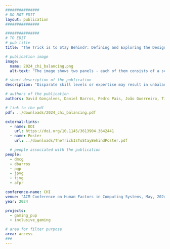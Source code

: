 ```yaml
---
###############
# DO NOT EDIT
layout: publication
###############

###############
# TO EDIT
# pub title
title: "The Trick is to Stay Behind?: Defining and Exploring the Design Space of Player Balancing Mechanics"

# publication image
image:
  name: 2024_chi_balancing.png
  alt-text: "The image shows two panels - each of them consists of a screenshot taken from the game, demonstranting one of the mechanics. In both of them, there is a blue penguin on a red floater centered on a white snowy track, facing forward. The trail behind the floater indicates it is moving forward. The left panel shows the timed gate - a gate appears blocking the entire track, with a cobbled floor in that area and a traffic light. The right panel shows the activation of the forced handbrake - red particles appear behind the floater." # provide a short description for the image #a11y

# short description of the publication
description: "Disparate skill levels or expertise may result in unbalanced multiplayer experiences, where players feel frustrated, unchallenged, or left out. Some games employ player balancing mechanisms, such as matchmaking to group players according to their rank or, in racing games, players who lag behind receiving powerful boosts to catch up. We add to the understanding of player balancing in multiplayer gaming. First with a theoretical model that captures seven high-level design categories. Second, with a study where participant pairs experienced and gave their perspectives on seven different balancing mechanics in a racing game. Our results outline the importance of preserving a sense of merit and agency, while avoiding an obtrusive effect on the gameplay."

# authors of the publication
authors: David Gonçalves, Daniel Barros, Pedro Pais, João Guerreiro, Tiago Guerreiro, André Rodrigues

# link to the pdf
pdf: ../downloads/2024_chi_balancing.pdf

external-links:
  - name: DOI
    url: https://doi.org/10.1145/3613904.3642441
  - name: Poster
    url: ../downloads/TheTrickIsToStayBehindPoster.pdf

  # people associated with the publication
people:
  - dmcg
  - dbarros
  - pgp
  - jpvg
  - tjvg
  - afpr

conference-name: CHI
venue: "ACM Conference on Human Factors in Computing Systems, May, 2024"
year: 2024

projects:
  - gaming_pup
  - inclusive_gaming

# area for filter purpose
area: access
###
---
```

